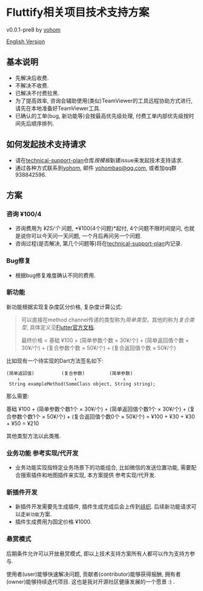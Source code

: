 # Fluttify相关项目技术支持方案 

v0.0.1-pre8 by [yohom](https://github.com/yohom)

[English Version](https://github.com/fluttify-project/technical-support-plan/blob/master/README_en.md)

## 基本说明
- 先解决后收费.
- 不解决不收费.
- 已解决不付费拉黑.
- 为了提高效率, 咨询会辅助使用(类似)TeamViewer的工具远程协助方式进行, 请先在本地准备好TeamViewer工具.
- 已确认的工单(bug, 新功能等)会按最高优先级处理, 付费工单内部优先级按时间先后顺序排列.

## 如何发起技术支持请求
- 请在[technical-support-plan](https://github.com/fluttify-project/technical-support-plan/issues/new?assignees=yohom&labels=&template=------.md&title=)仓库*按模板*新建issue来发起技术支持请求.
- 通过各种方式联系到[yohom](https://github.com/yohom), 邮件 yohombao@qq.com, 或者加qq群 938842596.

## 方案
### 咨询 ¥100/4
- 咨询费用为 *¥25/个* 问题, *¥100(4个问题)*起付, 4个问题不限时间提问, 也就是说你可以今天问一天问题, 一个月后再问另一个问题.
- 咨询过程(是否解决, 第几个问题等)将在[technical-support-plan](https://github.com/fluttify-project/technical-support-plan/issues/new?assignees=yohom&labels=&template=------.md&title=)内记录.

### Bug修复
- 根据bug修复难度确认不同的费用.

### 新功能
新功能根据实现复杂度区分价格, 复杂度计算公式:

> 可以直接在method channel传递的类型称为*简单类型*，其他的称为*复合类型*, 具体定义见[Flutter官方文档](https://flutter.dev/docs/development/platform-integration/platform-channels#codec).
> 
> 最终价格 = 基础 ¥100 + (简单参数个数 × 30¥/个) + (简单返回值个数 × 30¥/个) + (复合参数个数 × 50¥/个) + (复合返回值个数 × 50¥/个)
> 
比如现有一个待实现的Dart方法签名如下:

```
(简单返回值)          (复合参数)         (简单参数)
    ↓                    ↓                 ↓
 String exampleMethod(SomeClass object, String string);
```

那么需要:

基础 ¥100 + (简单参数个数1个 × 30¥/个) + (简单返回值个数1个 × 30¥/个) + (复合参数个数1个 × 50¥/个) + (复合返回值个数0个 × 50¥/个) = ¥100 + ¥30 + ¥30 + ¥50 = ¥210

其他类型方法以此类推.

### 业务功能 参考实现/代开发
- 业务功能实现指特定业务场景下的功能组合, 比如微信的发送位置功能, 需要配合搜索插件和地图插件来实现, 本方案提供 参考实现/代开发.

### 新插件开发
- 新插件开发需要先生成插件, 插件生成完成后会上传到[组织](https://github.com/fluttify-project). 后续新功能请求可以走`新功能`方案.
- 插件生成费用为固定价格 ¥1000.

### 悬赏模式
后期条件允许可以开放悬赏模式, 即以上技术支持方案所有人都可以作为支持方参与.

使用者(user)能够快速解决问题, 贡献者(contributor)能够获得报酬, 拥有者(owner)能够持续迭代项目. 这也是我对开源社区健康发展的一个愿景 :) .